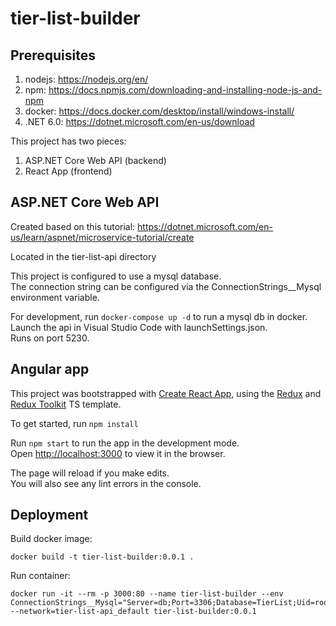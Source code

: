 # tier-list-builder

## Prerequisites

1. nodejs: https://nodejs.org/en/
2. npm: https://docs.npmjs.com/downloading-and-installing-node-js-and-npm
2. docker: https://docs.docker.com/desktop/install/windows-install/
3. .NET 6.0: https://dotnet.microsoft.com/en-us/download

This project has two pieces:
1. ASP.NET Core Web API (backend)
2. React App (frontend)

## ASP.NET Core Web API

Created based on this tutorial: https://dotnet.microsoft.com/en-us/learn/aspnet/microservice-tutorial/create

Located in the tier-list-api directory

This project is configured to use a mysql database.\
The connection string can be configured via the ConnectionStrings__Mysql environment variable.

For development, run `docker-compose up -d` to run a mysql db in docker.\
Launch the api in Visual Studio Code with launchSettings.json.\
Runs on port 5230.

## Angular app

This project was bootstrapped with [Create React App](https://github.com/facebook/create-react-app), using the [Redux](https://redux.js.org/) and [Redux Toolkit](https://redux-toolkit.js.org/) TS template.

To get started, run `npm install`

Run `npm start` to run the app in the development mode.\
Open [http://localhost:3000](http://localhost:3000) to view it in the browser.

The page will reload if you make edits.\
You will also see any lint errors in the console.

## Deployment

Build docker image:

```
docker build -t tier-list-builder:0.0.1 .
```

Run container:
```
docker run -it --rm -p 3000:80 --name tier-list-builder --env ConnectionStrings__Mysql="Server=db;Port=3306;Database=TierList;Uid=root;Pwd=example;" --network=tier-list-api_default tier-list-builder:0.0.1 
```